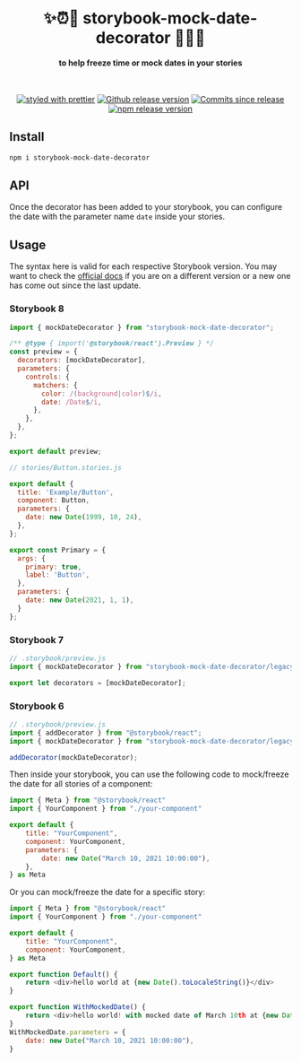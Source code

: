 <h1 align="center">✨⏰🥶 storybook-mock-date-decorator 🥶⏰✨</h1>

<div align="center">
  <strong>to help freeze time or mock dates in your stories</strong>
</div>
<br />
<br />
<div align="center">

[![styled with prettier](https://img.shields.io/badge/styled_with-prettier-ff69b4.svg)](https://github.com/prettier/prettier)
[![Github release version](https://img.shields.io/github/tag/bitttttten/storybook-mock-date-decorator.svg)](https://github.com/bitttttten/storybook-mock-date-decorator/releases)
[![Commits since release](https://img.shields.io/github/commits-since/bitttttten/storybook-mock-date-decorator/v2.0.5.svg)](https://github.com/bitttttten/storybook-mock-date-decorator/compare/v2.0.5...main)
[![npm release version](https://img.shields.io/npm/v/storybook-mock-date-decorator.svg)](https://www.npmjs.com/package/storybook-mock-date-decorator)

</div>

## Install

```sh
npm i storybook-mock-date-decorator
```

## API

Once the decorator has been added to your storybook, you can configure the date with the parameter name `date` inside your stories.

## Usage

The syntax here is valid for each respective Storybook version. You may want to check the [official docs](https://storybook.js.org/basics/writing-stories/) if you are on a different version or a new one has come out since the last update.

### Storybook 8

```js
import { mockDateDecorator } from "storybook-mock-date-decorator";

/** @type { import('@storybook/react').Preview } */
const preview = {
  decorators: [mockDateDecorator],
  parameters: {
    controls: {
      matchers: {
        color: /(background|color)$/i,
        date: /Date$/i,
      },
    },
  },
};

export default preview;
```

```js
// stories/Button.stories.js

export default {
  title: 'Example/Button',
  component: Button,
  parameters: {
    date: new Date(1999, 10, 24),
  },
};

export const Primary = {
  args: {
    primary: true,
    label: 'Button',
  },
  parameters: {
    date: new Date(2021, 1, 1),
  }
};
```

### Storybook 7

```js
// .storybook/preview.js
import { mockDateDecorator } from "storybook-mock-date-decorator/legacy";

export let decorators = [mockDateDecorator];
```

### Storybook 6

```js
// .storybook/preview.js
import { addDecorator } from "@storybook/react";
import { mockDateDecorator } from "storybook-mock-date-decorator/legacy";

addDecorator(mockDateDecorator);
```

Then inside your storybook, you can use the following code to mock/freeze the date for all stories of a component:

```js
import { Meta } from "@storybook/react"
import { YourComponent } from "./your-component"

export default {
	title: "YourComponent",
	component: YourComponent,
	parameters: {
		date: new Date("March 10, 2021 10:00:00"),
	},
} as Meta

```

Or you can mock/freeze the date for a specific story:

```js
import { Meta } from "@storybook/react"
import { YourComponent } from "./your-component"

export default {
	title: "YourComponent",
	component: YourComponent,
} as Meta

export function Default() {
    return <div>hello world at {new Date().toLocaleString()}</div>
}

export function WithMockedDate() {
    return <div>hello world! with mocked date of March 10th at {new Date().toLocaleString()}</div>
}
WithMockedDate.parameters = {
    date: new Date("March 10, 2021 10:00:00"),
}

```
